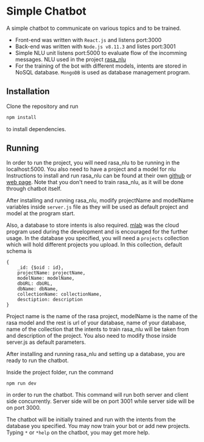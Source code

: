 # Simple Chatbot
A simple chatbot to communicate on various topics and to be trained.

* Front-end was written with ```React.js``` and listens port:3000
* Back-end was written with ```Node.js v8.11.3``` and listes port:3001
* Simple NLU unit listens port:5000 to evaluate flow of the incomming messages. NLU used in the project [rasa_nlu](https://github.com/RasaHQ/rasa_nlu) 
* For the training of the bot with different models, intents are stored in NoSQL database. ```MongoDB``` is used as database management program. 

## Installation
Clone the repository and run 
```javascript
npm install
```
to install dependencies.

## Running
In order to run the project, you will need rasa_nlu to be running in the localhost:5000. You also need to have a project and a model for nlu Instructions to install and run rasa_nlu can be found at their own [github](https://github.com/RasaHQ/rasa_nlu) or [web page](http://rasa.com/docs/nlu/). Note that you don't need to train rasa_nlu, as it will be done through chatbot itself.

After installing and running rasa_nlu, modify projectName and modelName variables inside 
```server.js``` file as they will be used as default project and model at the program start.

Also, a database to store intents is also required. [mlab](https://mlab.com) was the cloud program used during the development and is encouraged for the further usage. In the database you specified, you will need a ```projects``` collection which will hold different projects you upload. In this collection, default schema is
```
{
    _id: {$oid : id},
    projectName: projectName,
    modelName: modelName,
    dbURL: dbURL,
    dbName: dbName,
    collectionName: collectionName,
    desctiption: description
}
```
Project name is the name of the rasa project, modelName is the name of the rasa model and the rest is url of your database, name of your database, name of the collection that the intents to train rasa_nlu will be taken from and description of the project. You also need to modify those inside server.js as default parameters.

After installing and running rasa_nlu and setting up a database, you are ready to run the chatbot.

Inside the project folder, run the command 
```
npm run dev
```
in order to run the chatbot. This command will run both server and client side concurrently. Server side will be on port 3001 while server side will be on port 3000.

The chatbot will be initially trained and run with the intents from the database you specified. You may now train your bot or add new projects. Typing ```*``` or ```*help``` on the chatbot, you may get more help.